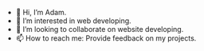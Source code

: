 - 👋 Hi, I’m Adam.
- 👀 I’m interested in web developing.
- 💞️ I’m looking to collaborate on website developing.
- 📫 How to reach me: Provide feedback on my projects.

<!---
adam780930/adam780930 is a ✨ special ✨ repository because its `README.md` (this file) appears on your GitHub profile.
You can click the Preview link to take a look at your changes.
--->
